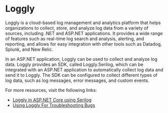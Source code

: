 # Loggly

Loggly is a cloud-based log management and analytics platform that helps organizations to collect, store, and analyze log data from a variety of sources, including .NET and ASP.NET applications. It provides a wide range of features such as real-time log search and analysis, alerting, and reporting, and allows for easy integration with other tools such as Datadog, Splunk, and New Relic.

In an ASP.NET application, Loggly can be used to collect and analyze log data. Loggly provides an SDK, called Loggly.Serilog, which can be integrated with an ASP.NET application to automatically collect log data and send it to Loggly. The SDK can be configured to collect different types of log data, such as log messages, error messages, and custom events.

For more resources, visit the following links:

- [Loggly in ASP.NET Core using Serilog](https://itnext.io/loggly-in-asp-net-core-using-serilog-dc0e2c7d52eb)
- [Using Loggly For Troubleshooting Bugs](https://www.loggly.com/blog/use-loggly-troubleshooting-bugs-code/)
